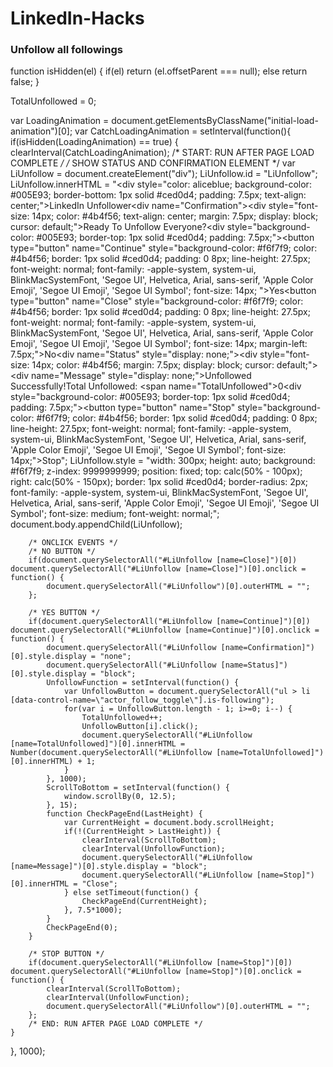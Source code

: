 # LinkedIn-Hacks

### Unfollow all followings

function isHidden(el) {
	if(el) return (el.offsetParent === null);
	else return false;
}

TotalUnfollowed = 0;

var LoadingAnimation = document.getElementsByClassName("initial-load-animation")[0];
var CatchLoadingAnimation = setInterval(function(){
	if(isHidden(LoadingAnimation) == true) {
		clearInterval(CatchLoadingAnimation);
		/* START: RUN AFTER PAGE LOAD COMPLETE */
		/* SHOW STATUS AND CONFIRMATION ELEMENT */
		var LiUnfollow = document.createElement("div");
			LiUnfollow.id = "LiUnfollow";
			LiUnfollow.innerHTML = "<div style=\"color: aliceblue; background-color: #005E93; border-bottom: 1px solid #ced0d4; padding: 7.5px; text-align: center;\">LinkedIn Unfollower</div><div name=\"Confirmation\"><div style=\"font-size: 14px; color: #4b4f56; text-align: center; margin: 7.5px; display: block; cursor: default;\">Ready To Unfollow Everyone?</div><div style=\"background-color: #005E93; border-top: 1px solid #ced0d4; padding: 7.5px;\"><button type=\"button\" name=\"Continue\" style=\"background-color: #f6f7f9; color: #4b4f56; border: 1px solid #ced0d4; padding: 0 8px; line-height: 27.5px; font-weight: normal; font-family: -apple-system, system-ui, BlinkMacSystemFont, 'Segoe UI', Helvetica, Arial, sans-serif, 'Apple Color Emoji', 'Segoe UI Emoji', 'Segoe UI Symbol'; font-size: 14px; \">Yes</button><button type=\"button\" name=\"Close\" style=\"background-color: #f6f7f9; color: #4b4f56; border: 1px solid #ced0d4; padding: 0 8px; line-height: 27.5px; font-weight: normal; font-family: -apple-system, system-ui, BlinkMacSystemFont, 'Segoe UI', Helvetica, Arial, sans-serif, 'Apple Color Emoji', 'Segoe UI Emoji', 'Segoe UI Symbol'; font-size: 14px; margin-left: 7.5px;\">No</button></div></div><div name=\"Status\" style=\"display: none;\"><div style=\"font-size: 14px; color: #4b4f56; margin: 7.5px; display: block; cursor: default;\"><div name=\"Message\" style=\"display: none;\">Unfollowed Successfully!</div>Total Unfollowed: <span name=\"TotalUnfollowed\">0</span></div><div style=\"background-color: #005E93; border-top: 1px solid #ced0d4; padding: 7.5px;\"><button type=\"button\" name=\"Stop\" style=\"background-color: #f6f7f9; color: #4b4f56; border: 1px solid #ced0d4; padding: 0 8px; line-height: 27.5px; font-weight: normal; font-family: -apple-system, system-ui, BlinkMacSystemFont, 'Segoe UI', Helvetica, Arial, sans-serif, 'Apple Color Emoji', 'Segoe UI Emoji', 'Segoe UI Symbol'; font-size: 14px;\">Stop</button></div></div>";
			LiUnfollow.style = "width: 300px; height: auto; background: #f6f7f9; z-index: 9999999999; position: fixed; top: calc(50% - 100px); right: calc(50% - 150px); border: 1px solid #ced0d4; border-radius: 2px; font-family: -apple-system, system-ui, BlinkMacSystemFont, 'Segoe UI', Helvetica, Arial, sans-serif, 'Apple Color Emoji', 'Segoe UI Emoji', 'Segoe UI Symbol'; font-size: medium; font-weight: normal;";
		document.body.appendChild(LiUnfollow);

		/* ONCLICK EVENTS */
		/* NO BUTTON */
		if(document.querySelectorAll("#LiUnfollow [name=Close]")[0]) document.querySelectorAll("#LiUnfollow [name=Close]")[0].onclick = function() {
			document.querySelectorAll("#LiUnfollow")[0].outerHTML = "";
		};

		/* YES BUTTON */
		if(document.querySelectorAll("#LiUnfollow [name=Continue]")[0]) document.querySelectorAll("#LiUnfollow [name=Continue]")[0].onclick = function() {
			document.querySelectorAll("#LiUnfollow [name=Confirmation]")[0].style.display = "none";
			document.querySelectorAll("#LiUnfollow [name=Status]")[0].style.display = "block";
			UnfollowFunction = setInterval(function() {
				var UnfollowButton = document.querySelectorAll("ul > li [data-control-name=\"actor_follow_toggle\"].is-following");
				for(var i = UnfollowButton.length - 1; i>=0; i--) {
					TotalUnfollowed++;
					UnfollowButton[i].click();
					document.querySelectorAll("#LiUnfollow [name=TotalUnfollowed]")[0].innerHTML = Number(document.querySelectorAll("#LiUnfollow [name=TotalUnfollowed]")[0].innerHTML) + 1;
				}
			}, 1000);
			ScrollToBottom = setInterval(function() {
				window.scrollBy(0, 12.5);
			}, 15);
			function CheckPageEnd(LastHeight) {
				var CurrentHeight = document.body.scrollHeight;
				if(!(CurrentHeight > LastHeight)) {
					clearInterval(ScrollToBottom);
					clearInterval(UnfollowFunction);
					document.querySelectorAll("#LiUnfollow [name=Message]")[0].style.display = "block";
					document.querySelectorAll("#LiUnfollow [name=Stop]")[0].innerHTML = "Close";
				} else setTimeout(function() {
					CheckPageEnd(CurrentHeight);
				}, 7.5*1000);
			}
			CheckPageEnd(0);
		}

		/* STOP BUTTON */
		if(document.querySelectorAll("#LiUnfollow [name=Stop]")[0]) document.querySelectorAll("#LiUnfollow [name=Stop]")[0].onclick = function() {
			clearInterval(ScrollToBottom);
			clearInterval(UnfollowFunction);
			document.querySelectorAll("#LiUnfollow")[0].outerHTML = "";
		};
		/* END: RUN AFTER PAGE LOAD COMPLETE */
	}
}, 1000);
